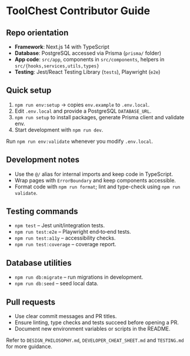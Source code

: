 # ToolChest Contributor Guide

## Repo orientation
- **Framework**: Next.js 14 with TypeScript
- **Database**: PostgreSQL accessed via Prisma (`prisma/` folder)
- **App code**: `src/app`, components in `src/components`, helpers in `src/{hooks,services,utils,types}`
- **Testing**: Jest/React Testing Library (`tests`), Playwright (`e2e`)

## Quick setup
1. `npm run env:setup` → copies `env.example` to `.env.local`.
2. Edit `.env.local` and provide a PostgreSQL `DATABASE_URL`.
3. `npm run setup` to install packages, generate Prisma client and validate env.
4. Start development with `npm run dev`.

Run `npm run env:validate` whenever you modify `.env.local`.

## Development notes
- Use the `@/` alias for internal imports and keep code in TypeScript.
- Wrap pages with `ErrorBoundary` and keep components accessible.
- Format code with `npm run format`; lint and type-check using `npm run validate`.

## Testing commands
- `npm test` – Jest unit/integration tests.
- `npm run test:e2e` – Playwright end‑to‑end tests.
- `npm run test:a11y` – accessibility checks.
- `npm run test:coverage` – coverage report.

## Database utilities
- `npm run db:migrate` – run migrations in development.
- `npm run db:seed` – seed local data.

## Pull requests
- Use clear commit messages and PR titles.
- Ensure linting, type checks and tests succeed before opening a PR.
- Document new environment variables or scripts in the README.

Refer to `DESIGN_PHILOSOPHY.md`, `DEVELOPER_CHEAT_SHEET.md` and `TESTING.md` for more guidance.
